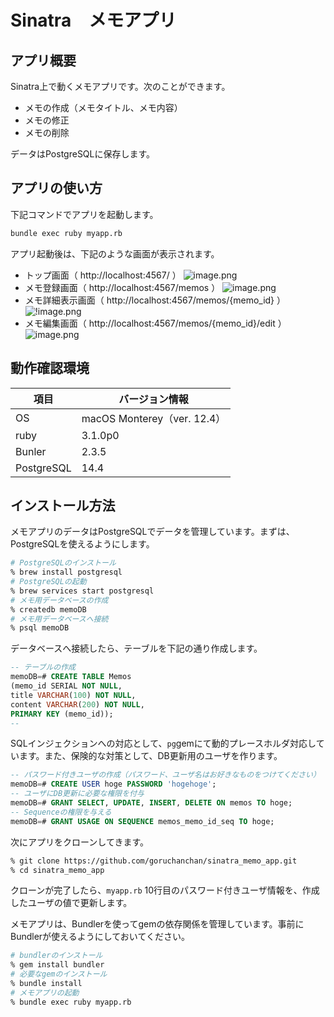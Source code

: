 # Sinatra　メモアプリ

## アプリ概要

Sinatra上で動くメモアプリです。次のことができます。

* メモの作成（メモタイトル、メモ内容）
* メモの修正
* メモの削除

データはPostgreSQLに保存します。

## アプリの使い方

下記コマンドでアプリを起動します。

```bash
bundle exec ruby myapp.rb
```

アプリ起動後は、下記のような画面が表示されます。

* トップ画面（ http://localhost:4567/ ）
  ![image.png](https://www.evernote.com/l/AZCJujylOFFA152sXWpwHk2E8w_XqkNVZoUB/image.png)
* メモ登録画面（ http://localhost:4567/memos ）
  ![image.png](https://www.evernote.com/l/AZDDax7y3p1KdZkHX2krEtCc3r8uRAgTlH8B/image.png)
* メモ詳細表示画面（ http://localhost:4567/memos/{memo_id} ）
  ![!image.png](https://www.evernote.com/l/AZCFo73bSaZNW6ct51BsbrDdCwe_pztfKo4B/image.png)
* メモ編集画面（ http://localhost:4567/memos/{memo_id}/edit ）
  ![image.png](https://www.evernote.com/l/AZDCo4CeACZB4ZpwZl1_etZCkg7BplpRxDUB/image.png)

## 動作確認環境

項目|バージョン情報
---|---
OS|macOS Monterey（ver. 12.4）
ruby|3.1.0p0
Bunler|2.3.5
PostgreSQL|14.4

## インストール方法

メモアプリのデータはPostgreSQLでデータを管理しています。まずは、PostgreSQLを使えるようにします。

``` bash
# PostgreSQLのインストール
% brew install postgresql
# PostgreSQLの起動
% brew services start postgresql
# メモ用データベースの作成
% createdb memoDB
# メモ用データベースへ接続
% psql memoDB
```

データベースへ接続したら、テーブルを下記の通り作成します。

``` sql
-- テーブルの作成
memoDB=# CREATE TABLE Memos
(memo_id SERIAL NOT NULL,
title VARCHAR(100) NOT NULL,
content VARCHAR(200) NOT NULL,
PRIMARY KEY (memo_id));
-- 
```

SQLインジェクションへの対応として、`pg`gemにて動的プレースホルダ対応しています。また、保険的な対策として、DB更新用のユーザを作ります。

``` sql
-- パスワード付きユーザの作成（パスワード、ユーザ名はお好きなものをつけてください）
memoDB=# CREATE USER hoge PASSWORD 'hogehoge';
-- ユーザにDB更新に必要な権限を付与
memoDB=# GRANT SELECT, UPDATE, INSERT, DELETE ON memos TO hoge;
-- Sequenceの権限を与える
memoDB=# GRANT USAGE ON SEQUENCE memos_memo_id_seq TO hoge;
```

次にアプリをクローンしてきます。

``` bash
% git clone https://github.com/goruchanchan/sinatra_memo_app.git
% cd sinatra_memo_app
```

クローンが完了したら、`myapp.rb` 10行目のパスワード付きユーザ情報を、作成したユーザの値で更新します。

メモアプリは、Bundlerを使ってgemの依存関係を管理しています。事前にBundlerが使えるようにしておいてください。

``` bash
# bundlerのインストール
% gem install bundler
# 必要なgemのインストール
% bundle install
# メモアプリの起動
% bundle exec ruby myapp.rb
```
